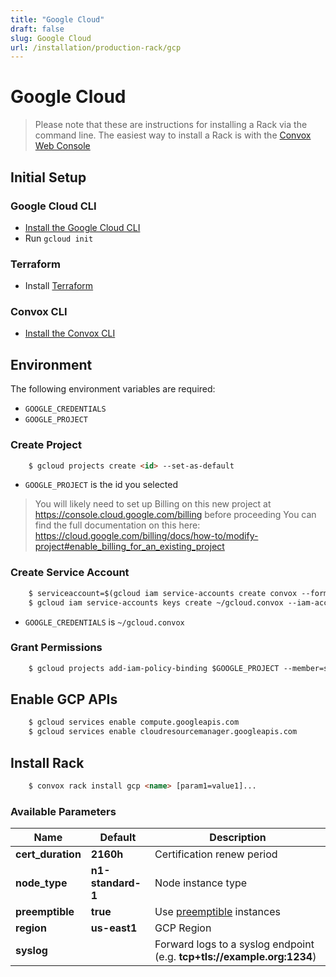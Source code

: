 ```yaml
---
title: "Google Cloud"
draft: false
slug: Google Cloud
url: /installation/production-rack/gcp
---
```

# Google Cloud
> Please note that these are instructions for installing a Rack via the command line. The easiest way to install a Rack is with the [Convox Web Console](https://console.convox.com)

## Initial Setup

### Google Cloud CLI

- [Install the Google Cloud CLI](https://cloud.google.com/sdk/docs/#install_the_latest_cloud_tools_version_cloudsdk_current_version)
- Run `gcloud init`

### Terraform

- Install [Terraform](https://learn.hashicorp.com/terraform/getting-started/install.html)

### Convox CLI

- [Install the Convox CLI](/installation/cli)

## Environment

The following environment variables are required:

- `GOOGLE_CREDENTIALS`
- `GOOGLE_PROJECT`

### Create Project
```html
    $ gcloud projects create <id> --set-as-default
```
- `GOOGLE_PROJECT` is the id you selected

> You will likely need to set up Billing on this new project at https://console.cloud.google.com/billing before proceeding
> You can find the full documentation on this here: https://cloud.google.com/billing/docs/how-to/modify-project#enable_billing_for_an_existing_project

### Create Service Account
```html
    $ serviceaccount=$(gcloud iam service-accounts create convox --format="value(email)")
    $ gcloud iam service-accounts keys create ~/gcloud.convox --iam-account=${serviceaccount}
```
- `GOOGLE_CREDENTIALS` is `~/gcloud.convox`

### Grant Permissions
```html
    $ gcloud projects add-iam-policy-binding $GOOGLE_PROJECT --member=serviceAccount:${serviceaccount} --role=roles/owner
```
## Enable GCP APIs
```html
    $ gcloud services enable compute.googleapis.com
    $ gcloud services enable cloudresourcemanager.googleapis.com
```
## Install Rack
```html
    $ convox rack install gcp <name> [param1=value1]...
```
### Available Parameters

| Name          | Default         | Description                                                                              |
| ------------- | --------------- | ---------------------------------------------------------------------------------------- |
| **cert_duration** | **2160h**         | Certification renew period                                                                 |
| **node_type**     | **n1-standard-1** | Node instance type                                                                         |
| **preemptible**   | **true**          | Use [preemptible](https://cloud.google.com/compute/docs/instances/preemptible) instances   |
| **region**        | **us-east1**      | GCP Region                                                                                 |
| **syslog**        |                   | Forward logs to a syslog endpoint (e.g. **tcp+tls://example.org:1234**)                    |
